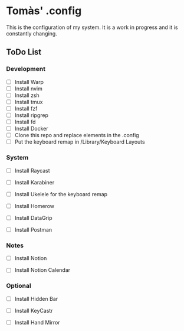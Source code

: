 # Tomàs' .config

This is the configuration of my system. It is a work in progress and it is constantly changing.

## ToDo List

### Development

- [ ] Install Warp
- [ ] Install nvim
- [ ] Install zsh
- [ ] Install tmux
- [ ] Install fzf
- [ ] Install ripgrep
- [ ] Install fd
- [ ] Install Docker
- [ ] Clone this repo and replace elements in the .config
- [ ] Put the keyboard remap in /Library/Keyboard Layouts

### System 

- [ ] Install Raycast
- [ ] Install Karabiner
- [ ] Install Ukelele for the keyboard remap
- [ ] Install Homerow

- [ ] Install DataGrip
- [ ] Install Postman


### Notes

- [ ] Install Notion
- [ ] Install Notion Calendar


### Optional

- [ ] Install Hidden Bar
- [ ] Install KeyCastr
- [ ] Install Hand Mirror

